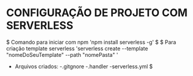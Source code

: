 # CONFIGURAÇÃO DE PROJETO COM SERVERLESS
$ Comando para iniciar com npm 'npm install serverless -g' $
$ Para criação template serverless 'serverless  create --template "nomeDoSeuTemplate" --path "nomePasta" '
  - Arquivos criados:
    -.gitgnore
    -.handler
    -serverless.yml
$